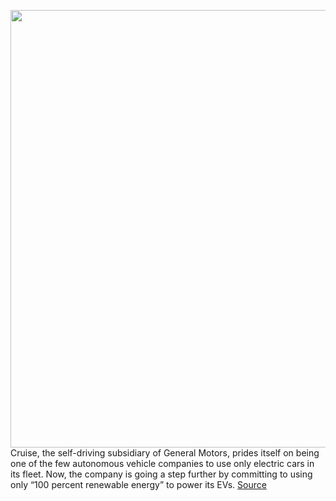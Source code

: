 <img src='https://cdn.vox-cdn.com/thumbor/mPJDxqhgD_qRvJw5Nd9n-UyHCrY=/0x0:2559x1664/1200x800/filters:focal(1076x628:1484x1036)/cdn.vox-cdn.com/uploads/chorus_image/image/66690209/1189070708.jpg.0.jpg' width='700px' /><br/>
Cruise, the self-driving subsidiary of General Motors, prides itself on being one of the few autonomous vehicle companies to use only electric cars in its fleet. Now, the company is going a step further by committing to using only “100 percent renewable energy” to power its EVs.
<a href='https://www.theverge.com/2020/4/22/21231168/cruise-gm-av-ev-renewable-energy-solar-taxis'> Source <a/>